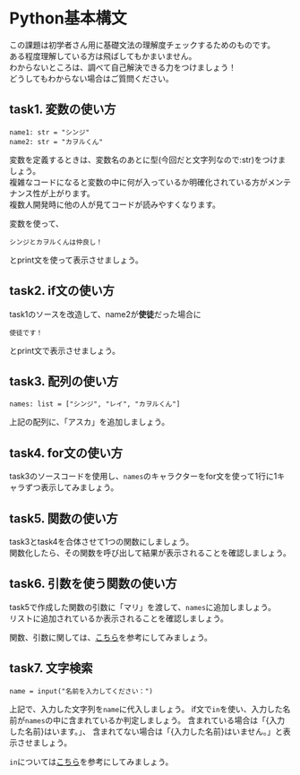 # Python基本構文
この課題は初学者さん用に基礎文法の理解度チェックするためのものです。  
ある程度理解している方は飛ばしてもかまいません。  
わからないところは、調べて自己解決できる力をつけましょう！  
どうしてもわからない場合はご質問ください。

## task1. 変数の使い方

```
name1: str = "シンジ"
name2: str = "カヲルくん"
```

変数を定義するときは、変数名のあとに型(今回だと文字列なので:str)をつけましょう。  
複雑なコードになると変数の中に何が入っているか明確化されている方がメンテナンス性が上がります。  
複数人開発時に他の人が見てコードが読みやすくなります。

変数を使って、  
```
シンジとカヲルくんは仲良し！
```
とprint文を使って表示させましょう。

## task2. if文の使い方

task1のソースを改造して、name2が**使徒**だった場合に
```
使徒です！
```
とprint文で表示させましょう。

## task3. 配列の使い方

```
names: list = ["シンジ", "レイ", "カヲルくん"]
```

上記の配列に、「アスカ」を追加しましょう。

## task4. for文の使い方

task3のソースコードを使用し、`names`のキャラクターをfor文を使って1行に1キャラずつ表示してみましょう。

## task5. 関数の使い方

task3とtask4を合体させて1つの関数にしましょう。  
関数化したら、その関数を呼び出して結果が表示されることを確認しましょう。

## task6. 引数を使う関数の使い方

task5で作成した関数の引数に「マリ」を渡して、`names`に追加しましょう。  
リストに追加されているか表示されることを確認しましょう。

関数、引数に関しては、[こちら](https://www.mathpython.com/ja/type/)を参考にしてみましょう。

## task7. 文字検索

```
name = input("名前を入力してください：")
```
上記で、入力した文字列を`name`に代入しましょう。
if文で`in`を使い、入力した名前が`names`の中に含まれているか判定しましょう。
含まれている場合は「{入力した名前}はいます。」、
含まれてない場合は「{入力した名前}はいません。」と表示させましょう。

`in`については[こちら](https://ai-inter1.com/python-if-in/)を参考にしてみましょう。
